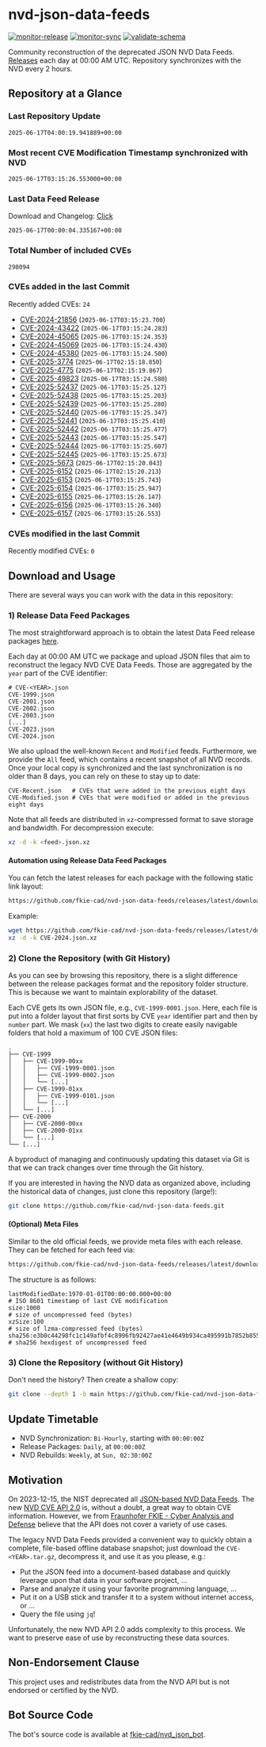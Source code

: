 # nvd-json-data-feeds

[![monitor-release](https://github.com/fkie-cad/nvd-json-data-feeds/actions/workflows/monitor_release.yml/badge.svg)](https://github.com/fkie-cad/nvd-json-data-feeds/actions/workflows/monitor_release.yml)
[![monitor-sync](https://github.com/fkie-cad/nvd-json-data-feeds/actions/workflows/monitor_sync.yml/badge.svg)](https://github.com/fkie-cad/nvd-json-data-feeds/actions/workflows/monitor_sync.yml)
[![validate-schema](https://github.com/fkie-cad/nvd-json-data-feeds/actions/workflows/validate_schema.yml/badge.svg)](https://github.com/fkie-cad/nvd-json-data-feeds/actions/workflows/validate_schema.yml)

Community reconstruction of the deprecated JSON NVD Data Feeds.
[Releases](https://github.com/fkie-cad/nvd-json-data-feeds/releases/latest) each day at 00:00 AM UTC.
Repository synchronizes with the NVD every 2 hours.

## Repository at a Glance

### Last Repository Update

```plain
2025-06-17T04:00:19.941889+00:00
```

### Most recent CVE Modification Timestamp synchronized with NVD

```plain
2025-06-17T03:15:26.553000+00:00
```

### Last Data Feed Release

Download and Changelog: [Click](https://github.com/fkie-cad/nvd-json-data-feeds/releases/latest)

```plain
2025-06-17T00:00:04.335167+00:00
```

### Total Number of included CVEs

```plain
298094
```

### CVEs added in the last Commit

Recently added CVEs: `24`

- [CVE-2024-21856](CVE-2024/CVE-2024-218xx/CVE-2024-21856.json) (`2025-06-17T03:15:23.700`)
- [CVE-2024-43422](CVE-2024/CVE-2024-434xx/CVE-2024-43422.json) (`2025-06-17T03:15:24.283`)
- [CVE-2024-45065](CVE-2024/CVE-2024-450xx/CVE-2024-45065.json) (`2025-06-17T03:15:24.353`)
- [CVE-2024-45069](CVE-2024/CVE-2024-450xx/CVE-2024-45069.json) (`2025-06-17T03:15:24.430`)
- [CVE-2024-45380](CVE-2024/CVE-2024-453xx/CVE-2024-45380.json) (`2025-06-17T03:15:24.500`)
- [CVE-2025-3774](CVE-2025/CVE-2025-37xx/CVE-2025-3774.json) (`2025-06-17T02:15:18.850`)
- [CVE-2025-4775](CVE-2025/CVE-2025-47xx/CVE-2025-4775.json) (`2025-06-17T02:15:19.867`)
- [CVE-2025-49823](CVE-2025/CVE-2025-498xx/CVE-2025-49823.json) (`2025-06-17T03:15:24.580`)
- [CVE-2025-52437](CVE-2025/CVE-2025-524xx/CVE-2025-52437.json) (`2025-06-17T03:15:25.127`)
- [CVE-2025-52438](CVE-2025/CVE-2025-524xx/CVE-2025-52438.json) (`2025-06-17T03:15:25.203`)
- [CVE-2025-52439](CVE-2025/CVE-2025-524xx/CVE-2025-52439.json) (`2025-06-17T03:15:25.280`)
- [CVE-2025-52440](CVE-2025/CVE-2025-524xx/CVE-2025-52440.json) (`2025-06-17T03:15:25.347`)
- [CVE-2025-52441](CVE-2025/CVE-2025-524xx/CVE-2025-52441.json) (`2025-06-17T03:15:25.410`)
- [CVE-2025-52442](CVE-2025/CVE-2025-524xx/CVE-2025-52442.json) (`2025-06-17T03:15:25.477`)
- [CVE-2025-52443](CVE-2025/CVE-2025-524xx/CVE-2025-52443.json) (`2025-06-17T03:15:25.547`)
- [CVE-2025-52444](CVE-2025/CVE-2025-524xx/CVE-2025-52444.json) (`2025-06-17T03:15:25.607`)
- [CVE-2025-52445](CVE-2025/CVE-2025-524xx/CVE-2025-52445.json) (`2025-06-17T03:15:25.673`)
- [CVE-2025-5673](CVE-2025/CVE-2025-56xx/CVE-2025-5673.json) (`2025-06-17T02:15:20.043`)
- [CVE-2025-6152](CVE-2025/CVE-2025-61xx/CVE-2025-6152.json) (`2025-06-17T02:15:20.213`)
- [CVE-2025-6153](CVE-2025/CVE-2025-61xx/CVE-2025-6153.json) (`2025-06-17T03:15:25.743`)
- [CVE-2025-6154](CVE-2025/CVE-2025-61xx/CVE-2025-6154.json) (`2025-06-17T03:15:25.947`)
- [CVE-2025-6155](CVE-2025/CVE-2025-61xx/CVE-2025-6155.json) (`2025-06-17T03:15:26.147`)
- [CVE-2025-6156](CVE-2025/CVE-2025-61xx/CVE-2025-6156.json) (`2025-06-17T03:15:26.340`)
- [CVE-2025-6157](CVE-2025/CVE-2025-61xx/CVE-2025-6157.json) (`2025-06-17T03:15:26.553`)


### CVEs modified in the last Commit

Recently modified CVEs: `0`



## Download and Usage

There are several ways you can work with the data in this repository:

### 1) Release Data Feed Packages

The most straightforward approach is to obtain the latest Data Feed release packages [here](https://github.com/fkie-cad/nvd-json-data-feeds/releases/latest).

Each day at 00:00 AM UTC we package and upload JSON files that aim to reconstruct the legacy NVD CVE Data Feeds.
Those are aggregated by the `year` part of the CVE identifier:

```
# CVE-<YEAR>.json
CVE-1999.json
CVE-2001.json
CVE-2002.json
CVE-2003.json
[...]
CVE-2023.json
CVE-2024.json
```

We also upload the well-known `Recent` and `Modified` feeds.
Furthermore, we provide the `All` feed, which contains a recent snapshot of all NVD records.
Once your local copy is synchronized and the last synchronization is no older than 8 days, you can rely on these to stay up to date:

```plain
CVE-Recent.json   # CVEs that were added in the previous eight days
CVE-Modified.json # CVEs that were modified or added in the previous eight days
```

Note that all feeds are distributed in `xz`-compressed format to save storage and bandwidth.
For decompression execute:

```sh
xz -d -k <feed>.json.xz
```

#### Automation using Release Data Feed Packages

You can fetch the latest releases for each package with the following static link layout:

```sh
https://github.com/fkie-cad/nvd-json-data-feeds/releases/latest/download/CVE-<YEAR>.json.xz
```

Example:

```sh
wget https://github.com/fkie-cad/nvd-json-data-feeds/releases/latest/download/CVE-2024.json.xz
xz -d -k CVE-2024.json.xz
```

### 2) Clone the Repository (with Git History)

As you can see by browsing this repository, there is a slight difference between the release packages format and the repository folder structure.
This is because we want to maintain explorability of the dataset.

Each CVE gets its own JSON file, e.g., `CVE-1999-0001.json`.
Here, each file is put into a folder layout that first sorts by CVE `year` identifier part and then by `number` part.
We mask (`xx`) the last two digits to create easily navigable folders that hold a maximum of 100 CVE JSON files:

```plain
.
├── CVE-1999
│   ├── CVE-1999-00xx
│   │   ├── CVE-1999-0001.json
│   │   ├── CVE-1999-0002.json
│   │   └── [...]
│   ├── CVE-1999-01xx
│   │   ├── CVE-1999-0101.json
│   │   └── [...]
│   └── [...]
├── CVE-2000
│   ├── CVE-2000-00xx
│   ├── CVE-2000-01xx
│   └── [...]
└── [...]
```

A byproduct of managing and continuously updating this dataset via Git is that we can track changes over time through the Git history.

If you are interested in having the NVD data as organized above, including the historical data of changes, just clone this repository (large!):

```sh
git clone https://github.com/fkie-cad/nvd-json-data-feeds.git
```

#### (Optional) Meta Files

Similar to the old official feeds, we provide meta files with each release. They can be fetched for each feed via:

```sh
https://github.com/fkie-cad/nvd-json-data-feeds/releases/latest/download/CVE-<YEAR>.meta
```

The structure is as follows:

```plain
lastModifiedDate:1970-01-01T00:00:00.000+00:00                          # ISO 8601 timestamp of last CVE modification
size:1000                                                               # size of uncompressed feed (bytes)
xzSize:100                                                              # size of lzma-compressed feed (bytes)
sha256:e3b0c44298fc1c149afbf4c8996fb92427ae41e4649b934ca495991b7852b855 # sha256 hexdigest of uncompressed feed
```

### 3) Clone the Repository (without Git History)

Don't need the history? Then create a shallow copy:

```sh
git clone --depth 1 -b main https://github.com/fkie-cad/nvd-json-data-feeds.git
```


## Update Timetable

* NVD Synchronization: `Bi-Hourly`, starting with `00:00:00Z`
* Release Packages: `Daily`, at `00:00:00Z`
* NVD Rebuilds: `Weekly`, at `Sun, 02:30:00Z`


## Motivation

On 2023-12-15, the NIST deprecated all [JSON-based NVD Data Feeds](https://nvd.nist.gov/vuln/data-feeds#divRetirementBanner-1).
The new [NVD CVE API 2.0](https://nvd.nist.gov/developers/vulnerabilities) is, without a doubt, a great way to obtain CVE information.
However, we from [Fraunhofer FKIE - Cyber Analysis and Defense](https://www.fkie.fraunhofer.de/en/departments/cad.html) believe that the API does not cover a variety of use cases.

The legacy NVD Data Feeds provided a convenient way to quickly obtain a complete, file-based offline database snapshot; just download the `CVE-<YEAR>.tar.gz`, decompress it, and use it as you please, e.g.:

- Put the JSON feed into a document-based database and quickly leverage upon that data in your software project, ...
- Parse and analyze it using your favorite programming language, ...
- Put it on a USB stick and transfer it to a system without internet access, or ...
- Query the file using `jq`!

Unfortunately, the new NVD API 2.0 adds complexity to this process.
We want to preserve ease of use by reconstructing these data sources.

## Non-Endorsement Clause

This project uses and redistributes data from the NVD API but is not endorsed or certified by the NVD.

## Bot Source Code

The bot's source code is available at [fkie-cad/nvd\_json\_bot](https://github.com/fkie-cad/nvd_json_bot).